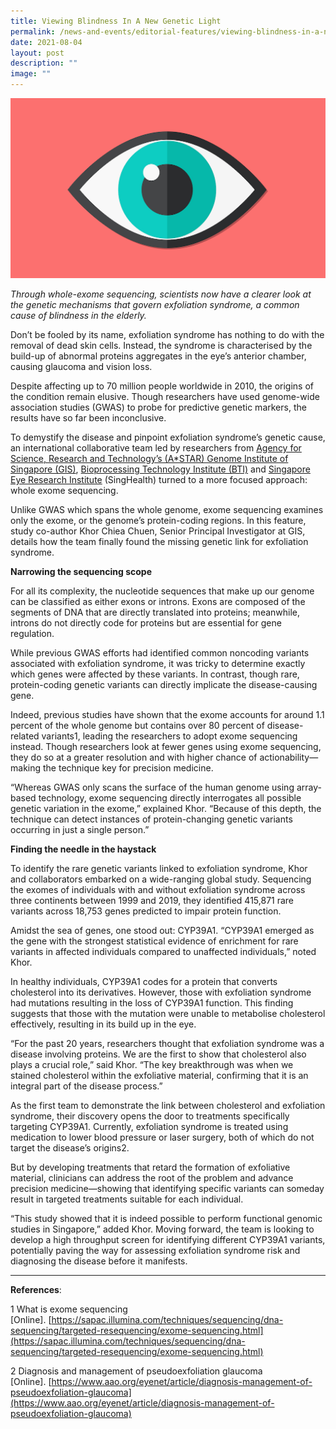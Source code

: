 ```yaml
---
title: Viewing Blindness In A New Genetic Light
permalink: /news-and-events/editorial-features/viewing-blindness-in-a-new-genetic-light/
date: 2021-08-04
layout: post
description: ""
image: ""
---
```

![](/images/Resources/Editorial%20Features/2021/shutterstock_197765327-converted-01_resized.jpg)

_Through whole-exome sequencing, scientists now have a clearer look at the genetic mechanisms that govern exfoliation syndrome,_ _a common cause of blindness in the elderly._

Don’t be fooled by its name, exfoliation syndrome has nothing to do with the removal of dead skin cells. Instead, the syndrome is characterised by the build-up of abnormal proteins aggregates in the eye’s anterior chamber, causing glaucoma and vision loss.

Despite affecting up to 70 million people worldwide in 2010, the origins of the condition remain elusive. Though researchers have used genome-wide association studies (GWAS) to probe for predictive genetic markers, the results have so far been inconclusive.

To demystify the disease and pinpoint exfoliation syndrome’s genetic cause, an international collaborative team led by researchers from [Agency for Science, Research and Technology’s (A\*STAR) Genome Institute of Singapore (GIS)](https://www.a-star.edu.sg/gis/home), [Bioprocessing Technology Institute (BTI)](https://www.a-star.edu.sg/bti) and [Singapore Eye Research Institute](https://www.snec.com.sg/research-innovation/about-seri) (SingHealth) turned to a more focused approach: whole exome sequencing.

Unlike GWAS which spans the whole genome, exome sequencing examines only the exome, or the genome’s protein-coding regions. In this feature, study co-author Khor Chiea Chuen, Senior Principal Investigator at GIS, details how the team finally found the missing genetic link for exfoliation syndrome.

**Narrowing the sequencing scope**

For all its complexity, the nucleotide sequences that make up our genome can be classified as either exons or introns. Exons are composed of the segments of DNA that are directly translated into proteins; meanwhile, introns do not directly code for proteins but are essential for gene regulation.

While previous GWAS efforts had identified common noncoding variants associated with exfoliation syndrome, it was tricky to determine exactly which genes were affected by these variants. In contrast, though rare, protein-coding genetic variants can directly implicate the disease-causing gene.

Indeed, previous studies have shown that the exome accounts for around 1.1 percent of the whole genome but contains over 80 percent of disease-related variants1, leading the researchers to adopt exome sequencing instead. Though researchers look at fewer genes using exome sequencing, they do so at a greater resolution and with higher chance of actionability—making the technique key for precision medicine.

“Whereas GWAS only scans the surface of the human genome using array-based technology, exome sequencing directly interrogates all possible genetic variation in the exome,” explained Khor. “Because of this depth, the technique can detect instances of protein-changing genetic variants occurring in just a single person.”

**Finding the needle in the haystack**

To identify the rare genetic variants linked to exfoliation syndrome, Khor and collaborators embarked on a wide-ranging global study. Sequencing the exomes of individuals with and without exfoliation syndrome across three continents between 1999 and 2019, they identified 415,871 rare variants across 18,753 genes predicted to impair protein function.

Amidst the sea of genes, one stood out: CYP39A1. “CYP39A1 emerged as the gene with the strongest statistical evidence of enrichment for rare variants in affected individuals compared to unaffected individuals,” noted Khor.

In healthy individuals, CYP39A1 codes for a protein that converts cholesterol into its derivatives. However, those with exfoliation syndrome had mutations resulting in the loss of CYP39A1 function. This finding suggests that those with the mutation were unable to metabolise cholesterol effectively, resulting in its build up in the eye.

“For the past 20 years, researchers thought that exfoliation syndrome was a disease involving proteins. We are the first to show that cholesterol also plays a crucial role,” said Khor. “The key breakthrough was when we stained cholesterol within the exfoliative material, confirming that it is an integral part of the disease process.”

As the first team to demonstrate the link between cholesterol and exfoliation syndrome, their discovery opens the door to treatments specifically targeting CYP39A1. Currently, exfoliation syndrome is treated using medication to lower blood pressure or laser surgery, both of which do not target the disease’s origins2.

But by developing treatments that retard the formation of exfoliative material, clinicians can address the root of the problem and advance precision medicine—showing that identifying specific variants can someday result in targeted treatments suitable for each individual.  

“This study showed that it is indeed possible to perform functional genomic studies in Singapore,” added Khor. Moving forward, the team is looking to develop a high throughput screen for identifying different CYP39A1 variants, potentially paving the way for assessing exfoliation syndrome risk and diagnosing the disease before it manifests.

* * *

**References**:

1 What is exome sequencing \[Online\]. [https://sapac.illumina.com/techniques/sequencing/dna-sequencing/targeted-resequencing/exome-sequencing.html](https://sapac.illumina.com/techniques/sequencing/dna-sequencing/targeted-resequencing/exome-sequencing.html)

2 Diagnosis and management of pseudoexfoliation glaucoma \[Online\]. [https://www.aao.org/eyenet/article/diagnosis-management-of-pseudoexfoliation-glaucoma](https://www.aao.org/eyenet/article/diagnosis-management-of-pseudoexfoliation-glaucoma)